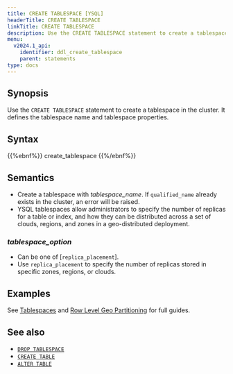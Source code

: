 ```yaml
---
title: CREATE TABLESPACE [YSQL]
headerTitle: CREATE TABLESPACE
linkTitle: CREATE TABLESPACE
description: Use the CREATE TABLESPACE statement to create a tablespace in the cluster.
menu:
  v2024.1_api:
    identifier: ddl_create_tablespace
    parent: statements
type: docs
---
```


## Synopsis

Use the `CREATE TABLESPACE` statement to create a tablespace in the cluster. It defines the tablespace name and tablespace properties.

## Syntax

{{%ebnf%}}
  create_tablespace
{{%/ebnf%}}

## Semantics

- Create a tablespace with *tablespace_name*. If `qualified_name` already exists in the cluster, an error will be raised.
- YSQL tablespaces allow administrators to specify the number of replicas for a table or index, and how they can be distributed across a set of clouds, regions, and zones in a geo-distributed deployment.

### *tablespace_option*

- Can be one of [`replica_placement`].
- Use `replica_placement` to specify the number of replicas stored in specific zones, regions, or clouds.

## Examples

See [Tablespaces](../../../../../explore/going-beyond-sql/tablespaces/) and [Row Level Geo Partitioning](../../../../../explore/multi-region-deployments/row-level-geo-partitioning/) for full guides.

## See also

- [`DROP TABLESPACE`](../ddl_drop_tablespace)
- [`CREATE TABLE`](../ddl_create_table)
- [`ALTER TABLE`](../ddl_alter_table)
